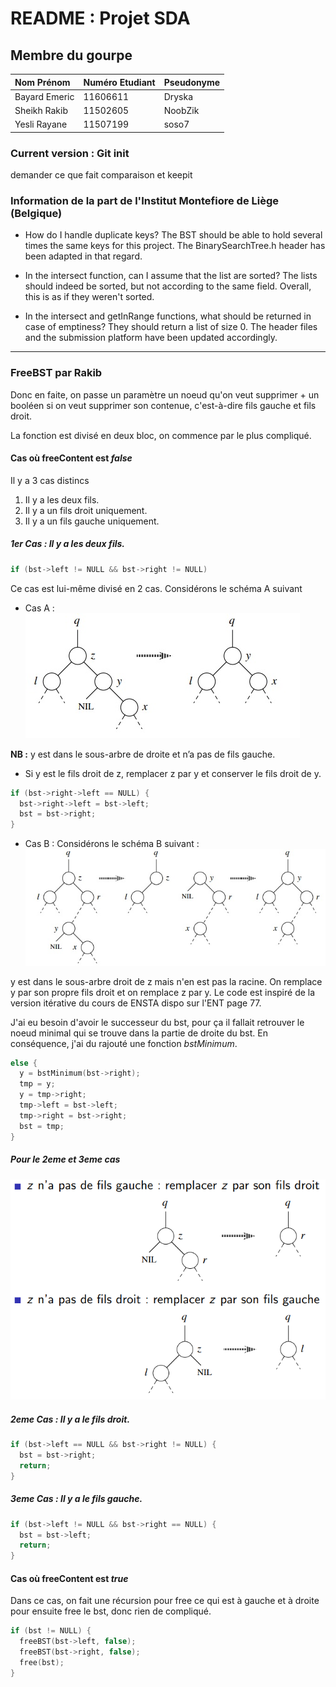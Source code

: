 # README : Projet SDA #

## Membre du gourpe ##

| Nom Prénom     | Numéro Etudiant | Pseudonyme |
| :------------- | :-------------- | :--------- |
| Bayard Emeric  | 11606611        | Dryska     |
| Sheikh Rakib   | 11502605        | NoobZik    |
| Yesli  Rayane  | 11507199        | soso7      |

### Current version : Git init ###

demander ce que fait comparaison et keepit

### Information de la part de l'Institut Montefiore de Liège (Belgique) ###

*   How do I handle duplicate keys?
The BST should be able to hold several times the same keys for this project. The BinarySearchTree.h header has been adapted in that regard.

*   In the intersect function, can I assume that the list are sorted?
The lists should indeed be sorted, but not according to the same field. Overall, this is as if they weren't sorted.

*   In the intersect and getInRange functions, what should be returned in case of emptiness?
They should return a list of size 0. The header files and the submission platform have been updated accordingly.

___

### FreeBST par Rakib ###

Donc en faite, on passe un paramètre un noeud qu'on veut supprimer + un booléen
si on veut supprimer son contenue, c'est-à-dire fils gauche et fils droit.

La fonction est divisé en deux bloc, on commence par le plus compliqué.

#### Cas où freeContent est ***false*** ####

Il y a 3 cas distincs
1.   Il y a les deux fils.
2.   Il y a un fils droit uniquement.
3.   Il y a un fils gauche uniquement.

##### 1er Cas : Il y a les deux fils. #####

```c
if (bst->left != NULL && bst->right != NULL)
```

Ce cas est lui-même divisé en 2 cas.
Considérons le schéma A suivant
*   Cas A :
![test](docs_pdf/img/casA.jpg)

**NB :** y est dans le sous-arbre de droite et n’a pas de fils gauche.
*   Si y est le fils droit de z, remplacer z par y et conserver le fils droit de y.
```c
if (bst->right->left == NULL) {
  bst->right->left = bst->left;
  bst = bst->right;
}
```
*   Cas B :
Considérons le schéma B suivant :
![test](docs_pdf/img/casB.jpg)

y est dans le sous-arbre droit de z mais n'en est pas la racine. On remplace y par son propre fils droit et on remplace z par y.
Le code est inspiré de la version itérative du cours de ENSTA dispo sur l'ENT page 77.

J'ai eu besoin d'avoir le successeur du bst, pour ça il fallait retrouver le noeud minimal qui se trouve dans la partie de droite du bst. En conséquence, j'ai du rajouté une fonction *bstMinimum*.

```c
else {
  y = bstMinimum(bst->right);
  tmp = y;
  y = tmp->right;
  tmp->left = bst->left;
  tmp->right = bst->right;
  bst = tmp;
}
```
##### Pour le 2eme et 3eme cas #####

![test](docs_pdf/img/cas2et3.png)

##### 2eme Cas : Il y a le fils droit. #####
```c
if (bst->left == NULL && bst->right != NULL) {
  bst = bst->right;
  return;
}
```

##### 3eme Cas : Il y a le fils gauche. #####
```c
if (bst->left != NULL && bst->right == NULL) {
  bst = bst->left;
  return;
}


```

#### Cas où freeContent est ***true*** ####

Dans ce cas, on fait une récursion pour free ce qui est à gauche et à droite pour ensuite free le bst, donc rien de compliqué.

```c
if (bst != NULL) {
  freeBST(bst->left, false);
  freeBST(bst->right, false);
  free(bst);
}
```
